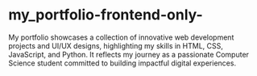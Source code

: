 # my_portfolio-frontend-only-
My portfolio showcases a collection of innovative web development projects and UI/UX designs, highlighting my skills in HTML, CSS, JavaScript, and Python. It reflects my journey as a passionate Computer Science student committed to building impactful digital experiences.
